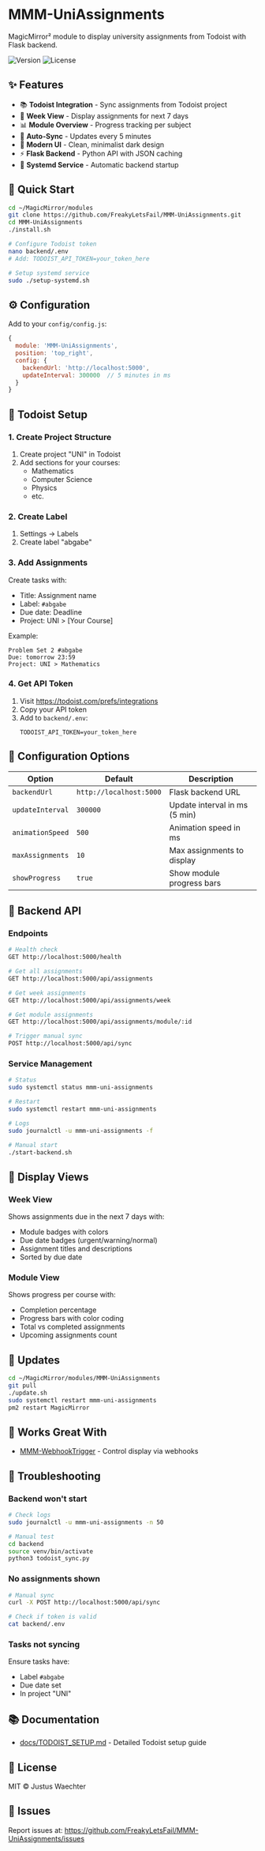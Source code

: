 # MMM-UniAssignments

MagicMirror² module to display university assignments from Todoist with Flask backend.

![Version](https://img.shields.io/badge/version-1.0.0-blue)
![License](https://img.shields.io/badge/license-MIT-green)

## ✨ Features

- 📚 **Todoist Integration** - Sync assignments from Todoist project
- 📅 **Week View** - Display assignments for next 7 days
- 📊 **Module Overview** - Progress tracking per subject
- 🔄 **Auto-Sync** - Updates every 5 minutes
- 🎨 **Modern UI** - Clean, minimalist dark design
- ⚡ **Flask Backend** - Python API with JSON caching
- 🚀 **Systemd Service** - Automatic backend startup

## 🚀 Quick Start

```bash
cd ~/MagicMirror/modules
git clone https://github.com/FreakyLetsFail/MMM-UniAssignments.git
cd MMM-UniAssignments
./install.sh

# Configure Todoist token
nano backend/.env
# Add: TODOIST_API_TOKEN=your_token_here

# Setup systemd service
sudo ./setup-systemd.sh
```

## ⚙️ Configuration

Add to your `config/config.js`:

```javascript
{
  module: 'MMM-UniAssignments',
  position: 'top_right',
  config: {
    backendUrl: 'http://localhost:5000',
    updateInterval: 300000  // 5 minutes in ms
  }
}
```

## 📝 Todoist Setup

### 1. Create Project Structure

1. Create project "UNI" in Todoist
2. Add sections for your courses:
   - Mathematics
   - Computer Science
   - Physics
   - etc.

### 2. Create Label

1. Settings → Labels
2. Create label "abgabe"

### 3. Add Assignments

Create tasks with:
- Title: Assignment name
- Label: `#abgabe`
- Due date: Deadline
- Project: UNI > [Your Course]

Example:
```
Problem Set 2 #abgabe
Due: tomorrow 23:59
Project: UNI > Mathematics
```

### 4. Get API Token

1. Visit https://todoist.com/prefs/integrations
2. Copy your API token
3. Add to `backend/.env`:
   ```env
   TODOIST_API_TOKEN=your_token_here
   ```

## 🔧 Configuration Options

| Option | Default | Description |
|--------|---------|-------------|
| `backendUrl` | `http://localhost:5000` | Flask backend URL |
| `updateInterval` | `300000` | Update interval in ms (5 min) |
| `animationSpeed` | `500` | Animation speed in ms |
| `maxAssignments` | `10` | Max assignments to display |
| `showProgress` | `true` | Show module progress bars |

## 📡 Backend API

### Endpoints

```bash
# Health check
GET http://localhost:5000/health

# Get all assignments
GET http://localhost:5000/api/assignments

# Get week assignments
GET http://localhost:5000/api/assignments/week

# Get module assignments
GET http://localhost:5000/api/assignments/module/:id

# Trigger manual sync
POST http://localhost:5000/api/sync
```

### Service Management

```bash
# Status
sudo systemctl status mmm-uni-assignments

# Restart
sudo systemctl restart mmm-uni-assignments

# Logs
sudo journalctl -u mmm-uni-assignments -f

# Manual start
./start-backend.sh
```

## 🎯 Display Views

### Week View
Shows assignments due in the next 7 days with:
- Module badges with colors
- Due date badges (urgent/warning/normal)
- Assignment titles and descriptions
- Sorted by due date

### Module View
Shows progress per course with:
- Completion percentage
- Progress bars with color coding
- Total vs completed assignments
- Upcoming assignments count

## 🔄 Updates

```bash
cd ~/MagicMirror/modules/MMM-UniAssignments
git pull
./update.sh
sudo systemctl restart mmm-uni-assignments
pm2 restart MagicMirror
```

## 🤝 Works Great With

- [MMM-WebhookTrigger](https://github.com/FreakyLetsFail/MMM-WebhookTrigger) - Control display via webhooks

## 🐛 Troubleshooting

### Backend won't start

```bash
# Check logs
sudo journalctl -u mmm-uni-assignments -n 50

# Manual test
cd backend
source venv/bin/activate
python3 todoist_sync.py
```

### No assignments shown

```bash
# Manual sync
curl -X POST http://localhost:5000/api/sync

# Check if token is valid
cat backend/.env
```

### Tasks not syncing

Ensure tasks have:
- Label `#abgabe`
- Due date set
- In project "UNI"

## 📚 Documentation

- [docs/TODOIST_SETUP.md](docs/TODOIST_SETUP.md) - Detailed Todoist setup guide

## 📝 License

MIT © Justus Waechter

## 🐛 Issues

Report issues at: https://github.com/FreakyLetsFail/MMM-UniAssignments/issues
